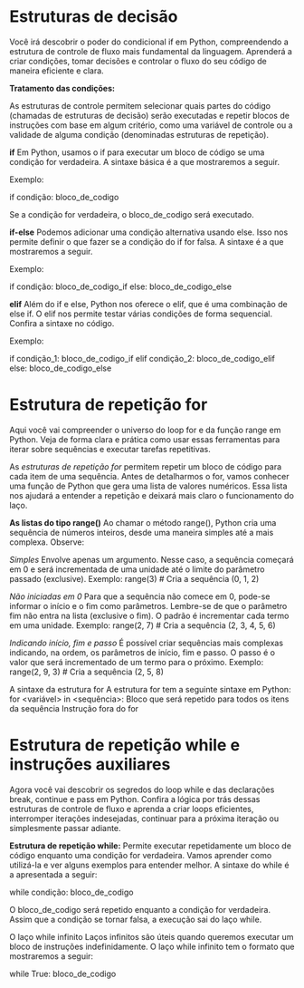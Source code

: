 # Estruturas de decisão

Você irá descobrir o poder do condicional if em Python, compreendendo a estrutura de controle de fluxo mais fundamental da linguagem. Aprenderá a criar condições, tomar decisões e controlar o fluxo do seu código de maneira eficiente e clara.

**Tratamento das condições:**

As estruturas de controle permitem selecionar quais partes do código (chamadas de estruturas de decisão) serão executadas e repetir blocos de instruções com base em algum critério, como uma variável de controle ou a validade de alguma condição (denominadas estruturas de repetição).

**if**
Em Python, usamos o if para executar um bloco de código se uma condição for verdadeira. A sintaxe básica é a que mostraremos a seguir.

Exemplo:

if condição:
   bloco_de_codigo

Se a condição for verdadeira, o bloco_de_codigo será executado.

**if-else**
Podemos adicionar uma condição alternativa usando else. Isso nos permite definir o que fazer se a condição do if for falsa. A sintaxe é a que mostraremos a seguir.

Exemplo:

if condição:
    bloco_de_codigo_if
else:
    bloco_de_codigo_else

**elif**
Além do if e else, Python nos oferece o elif, que é uma combinação de else if. O elif nos permite testar várias condições de forma sequencial. Confira a sintaxe no código.

Exemplo:

if condição_1:
    bloco_de_codigo_if
elif condição_2:
    bloco_de_codigo_elif
else:
    bloco_de_codigo_else

# Estrutura de repetição for

Aqui você vai compreender o universo do loop for e da função range em Python. Veja de forma clara e prática como usar essas ferramentas para iterar sobre sequências e executar tarefas repetitivas.

As _estruturas de repetição for_ permitem repetir um bloco de código para cada item de uma sequência.
Antes de detalharmos o for, vamos conhecer uma função de Python que gera uma lista de valores numéricos. Essa lista nos ajudará a entender a repetição e deixará mais claro o funcionamento do laço.

**As listas do tipo range()**
Ao chamar o método range(), Python cria uma sequência de números inteiros, desde uma maneira simples até a mais complexa. 
Observe:

_Simples_
Envolve apenas um argumento. Nesse caso, a sequência começará em 0 e será incrementada de uma unidade até o limite do parâmetro passado (exclusive).
Exemplo: range(3) # Cria a sequência (0, 1, 2)

_Não iniciadas em 0_
Para que a sequência não comece em 0, pode-se informar o início e o fim como parâmetros. Lembre-se de que o parâmetro fim não entra na lista (exclusive o fim). O padrão é incrementar cada termo em uma unidade.
Exemplo: range(2, 7) # Cria a sequência (2, 3, 4, 5, 6)

_Indicando início, fim e passo_
É possível criar sequências mais complexas indicando, na ordem, os parâmetros de início, fim e passo. O passo é o valor que será incrementado de um termo para o próximo.
Exemplo: range(2, 9, 3) # Cria a sequência (2, 5, 8)

A sintaxe da estrutura for
A estrutura for tem a seguinte sintaxe em Python:
for <variável> in <sequência>:
     Bloco que será repetido para todos os itens da sequência
 Instrução fora do for

 # Estrutura de repetição while e instruções auxiliares

 Agora você vai descobrir os segredos do loop while e das declarações break, continue e pass em Python. Confira a lógica por trás dessas estruturas de controle de fluxo e aprenda a criar loops eficientes, interromper iterações indesejadas, continuar para a próxima iteração ou simplesmente passar adiante.

**Estrutura de repetição while:**
Permite executar repetidamente um bloco de código enquanto uma condição for verdadeira. Vamos aprender como utilizá-la e ver alguns exemplos para entender melhor.
A sintaxe do while é a apresentada a seguir:

while condição:
    bloco_de_codigo

O bloco_de_codigo será repetido enquanto a condição for verdadeira. Assim que a condição se tornar falsa, a execução sai do laço while.

O laço while infinito
Laços infinitos são úteis quando queremos executar um bloco de instruções indefinidamente. O laço while infinito tem o formato que mostraremos a seguir:

while True:
    bloco_de_codigo